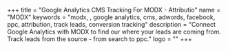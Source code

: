 +++
title = "Google Analytics CMS Tracking For MODX - Attributio"
name = "MODX"
keywords = "modx, , google analytics, cms, adwords, facebook, ppc, attribution, track leads, conversion tracking"
description = "Connect Google Analytics with MODX to find our where your leads are coming from. Track leads from the source - from search to ppc."
logo = ""
+++
